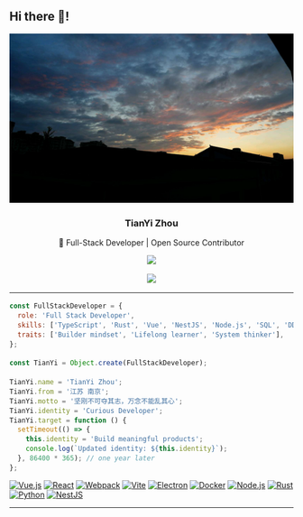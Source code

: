 <h2 align="left">Hi there 👋! </h2> 

<div align = 'center'>
  <img src='https://github.com/ztygod/ztygod/blob/main/sky.jpg' style='width: 100vw; height: 300px'>
  <br>
  <h3>TianYi Zhou</h3>
  <p>🚀 Full-Stack Developer | Open Source Contributor</p>
    <div align="center">
      <img src="https://github-readme-stats.vercel.app/api?username=ztygod&hide_title=false&hide_rank=false&show_icons=true&include_all_commits=true&count_private=true&theme=vue&locale=en&hide_border=false" height="150" />  
    </div>

  <p align="center">
  <img src="https://readme-typing-svg.herokuapp.com?font=Fira+Code&weight=500&size=24&duration=3000&pause=1000&color=4FC08D&center=true&vCenter=true&width=600&lines=Code+for+fun+and+impact.;Passionate+about+Web%2FInfra+%26+Tooling.;Always+learning+Rust%2C+Node.js%2C+AI...">
</p>
</div>

---

```js
const FullStackDeveloper = {
  role: 'Full Stack Developer',
  skills: ['TypeScript', 'Rust', 'Vue', 'NestJS', 'Node.js', 'SQL', 'DDD'],
  traits: ['Builder mindset', 'Lifelong learner', 'System thinker'],
};

const TianYi = Object.create(FullStackDeveloper);

TianYi.name = 'TianYi Zhou';
TianYi.from = '江苏 南京';
TianYi.motto = '坚刚不可夺其志，万念不能乱其心';
TianYi.identity = 'Curious Developer';
TianYi.target = function () {
  setTimeout(() => {
    this.identity = 'Build meaningful products';
    console.log(`Updated identity: ${this.identity}`);
  }, 86400 * 365); // one year later
};
```
[![Vue.js](https://img.shields.io/badge/Vue.js-4FC08D?style=for-the-badge&logo=vuedotjs&logoColor=white)](https://vuejs.org/)
[![React](https://img.shields.io/badge/React-61DAFB?style=for-the-badge&logo=react&logoColor=black)](https://react.dev/)
[![Webpack](https://img.shields.io/badge/Webpack-8DD6F9?style=for-the-badge&logo=webpack&logoColor=black)](https://webpack.js.org/)
[![Vite](https://img.shields.io/badge/Vite-646CFF?style=for-the-badge&logo=vite&logoColor=white)](https://vitejs.dev/)
[![Electron](https://img.shields.io/badge/Electron-47848F?style=for-the-badge&logo=electron&logoColor=white)](https://www.electronjs.org/)
[![Docker](https://img.shields.io/badge/Docker-2496ED?style=for-the-badge&logo=docker&logoColor=white)](https://www.docker.com/)
[![Node.js](https://img.shields.io/badge/Node.js-339933?style=for-the-badge&logo=nodedotjs&logoColor=white)](https://nodejs.org/)
[![Rust](https://img.shields.io/badge/Rust-000000?style=for-the-badge&logo=rust&logoColor=white)](https://www.rust-lang.org/)
[![Python](https://img.shields.io/badge/Python-3776AB?style=for-the-badge&logo=python&logoColor=white)](https://www.python.org/)
[![NestJS](https://img.shields.io/badge/NestJS-E0234E?style=for-the-badge&logo=nestjs&logoColor=white)](https://nestjs.com/)

---
